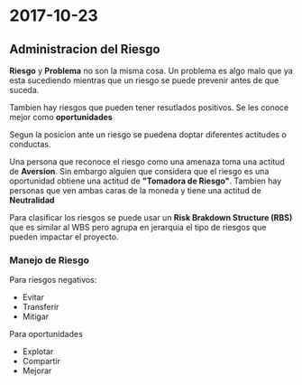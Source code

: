 # 2017-10-23

## Administracion del Riesgo

**Riesgo** y **Problema** no son la misma cosa. Un problema es algo malo que ya esta sucediendo mientras que un riesgo se puede prevenir antes de que suceda.

Tambien hay riesgos que pueden tener resutlados positivos. Se les conoce mejor como **oportunidades**

Segun la posicion ante un riesgo se puedena doptar diferentes actitudes o conductas.

Una persona que reconoce el riesgo como una amenaza toma una actitud de **Aversion**. Sin embargo alguien que considera que el riesgo es una oportunidad obtiene una actitud de **"Tomadora de Riesgo"**. Tambien hay personas que ven ambas caras de la moneda y tiene una actitud de **Neutralidad**

Para clasificar los riesgos se puede usar un **Risk Brakdown Structure (RBS)** que es similar al WBS pero agrupa en jerarquia el tipo de riesgos que pueden impactar el proyecto.

### Manejo de Riesgo

Para riesgos negativos:

* Evitar
* Transferir
* Mitigar

Para oportunidades

* Explotar
* Compartir
* Mejorar